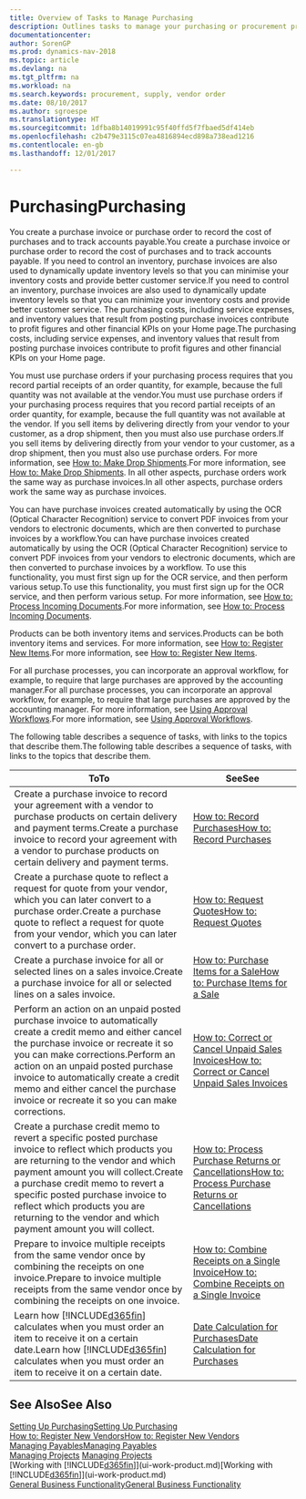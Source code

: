 ```yaml
---
title: Overview of Tasks to Manage Purchasing
description: Outlines tasks to manage your purchasing or procurement processes, including how purchase invoices and purchase orders work.
documentationcenter: 
author: SorenGP
ms.prod: dynamics-nav-2018
ms.topic: article
ms.devlang: na
ms.tgt_pltfrm: na
ms.workload: na
ms.search.keywords: procurement, supply, vendor order
ms.date: 08/10/2017
ms.author: sgroespe
ms.translationtype: HT
ms.sourcegitcommit: 1dfba8b14019991c95f40ffd5f7fbaed5df414eb
ms.openlocfilehash: c2b479e3115c07ea4816894ecd898a738ead1216
ms.contentlocale: en-gb
ms.lasthandoff: 12/01/2017

---
```

# <a name="purchasing"></a><span data-ttu-id="78536-103">Purchasing</span><span class="sxs-lookup"><span data-stu-id="78536-103">Purchasing</span></span>
<span data-ttu-id="78536-104">You create a purchase invoice or purchase order to record the cost of purchases and to track accounts payable.</span><span class="sxs-lookup"><span data-stu-id="78536-104">You create a purchase invoice or purchase order to record the cost of purchases and to track accounts payable.</span></span> <span data-ttu-id="78536-105">If you need to control an inventory, purchase invoices are also used to dynamically update inventory levels so that you can minimise your inventory costs and provide better customer service.</span><span class="sxs-lookup"><span data-stu-id="78536-105">If you need to control an inventory, purchase invoices are also used to dynamically update inventory levels so that you can minimize your inventory costs and provide better customer service.</span></span> <span data-ttu-id="78536-106">The purchasing costs, including service expenses, and inventory values that result from posting purchase invoices contribute to profit figures and other financial KPIs on your Home page.</span><span class="sxs-lookup"><span data-stu-id="78536-106">The purchasing costs, including service expenses, and inventory values that result from posting purchase invoices contribute to profit figures and other financial KPIs on your Home page.</span></span>

<span data-ttu-id="78536-107">You must use purchase orders if your purchasing process requires that you record partial receipts of an order quantity, for example, because the full quantity was not available at the vendor.</span><span class="sxs-lookup"><span data-stu-id="78536-107">You must use purchase orders if your purchasing process requires that you record partial receipts of an order quantity, for example, because the full quantity was not available at the vendor.</span></span> <span data-ttu-id="78536-108">If you sell items by delivering directly from your vendor to your customer, as a drop shipment, then you must also use purchase orders.</span><span class="sxs-lookup"><span data-stu-id="78536-108">If you sell items by delivering directly from your vendor to your customer, as a drop shipment, then you must also use purchase orders.</span></span> <span data-ttu-id="78536-109">For more information, see [How to: Make Drop Shipments](sales-how-drop-shipment.md).</span><span class="sxs-lookup"><span data-stu-id="78536-109">For more information, see [How to: Make Drop Shipments](sales-how-drop-shipment.md).</span></span> <span data-ttu-id="78536-110">In all other aspects, purchase orders work the same way as purchase invoices.</span><span class="sxs-lookup"><span data-stu-id="78536-110">In all other aspects, purchase orders work the same way as purchase invoices.</span></span>

<span data-ttu-id="78536-111">You can have purchase invoices created automatically by using the OCR (Optical Character Recognition) service to convert PDF invoices from your vendors to electronic documents, which are then converted to purchase invoices by a workflow.</span><span class="sxs-lookup"><span data-stu-id="78536-111">You can have purchase invoices created automatically by using the OCR (Optical Character Recognition) service to convert PDF invoices from your vendors to electronic documents, which are then converted to purchase invoices by a workflow.</span></span> <span data-ttu-id="78536-112">To use this functionality, you must first sign up for the OCR service, and then perform various setup.</span><span class="sxs-lookup"><span data-stu-id="78536-112">To use this functionality, you must first sign up for the OCR service, and then perform various setup.</span></span> <span data-ttu-id="78536-113">For more information, see [How to: Process Incoming Documents](across-process-income-documents.md).</span><span class="sxs-lookup"><span data-stu-id="78536-113">For more information, see [How to: Process Incoming Documents](across-process-income-documents.md).</span></span>      

<span data-ttu-id="78536-114">Products can be both inventory items and services.</span><span class="sxs-lookup"><span data-stu-id="78536-114">Products can be both inventory items and services.</span></span> <span data-ttu-id="78536-115">For more information, see [How to: Register New Items](inventory-how-register-new-items.md).</span><span class="sxs-lookup"><span data-stu-id="78536-115">For more information, see [How to: Register New Items](inventory-how-register-new-items.md).</span></span>

<span data-ttu-id="78536-116">For all purchase processes, you can incorporate an approval workflow, for example, to require that large purchases are approved by the accounting manager.</span><span class="sxs-lookup"><span data-stu-id="78536-116">For all purchase processes, you can incorporate an approval workflow, for example, to require that large purchases are approved by the accounting manager.</span></span> <span data-ttu-id="78536-117">For more information, see [Using Approval Workflows](across-how-use-approval-workflows.md).</span><span class="sxs-lookup"><span data-stu-id="78536-117">For more information, see [Using Approval Workflows](across-how-use-approval-workflows.md).</span></span>

<span data-ttu-id="78536-118">The following table describes a sequence of tasks, with links to the topics that describe them.</span><span class="sxs-lookup"><span data-stu-id="78536-118">The following table describes a sequence of tasks, with links to the topics that describe them.</span></span>

| <span data-ttu-id="78536-119">To</span><span class="sxs-lookup"><span data-stu-id="78536-119">To</span></span> | <span data-ttu-id="78536-120">See</span><span class="sxs-lookup"><span data-stu-id="78536-120">See</span></span> |
| --- | --- |
| <span data-ttu-id="78536-121">Create a purchase invoice to record your agreement with a vendor to purchase products on certain delivery and payment terms.</span><span class="sxs-lookup"><span data-stu-id="78536-121">Create a purchase invoice to record your agreement with a vendor to purchase products on certain delivery and payment terms.</span></span> |[<span data-ttu-id="78536-122">How to: Record Purchases</span><span class="sxs-lookup"><span data-stu-id="78536-122">How to: Record Purchases</span></span>](purchasing-how-record-purchases.md) |
|<span data-ttu-id="78536-123">Create a purchase quote to reflect a request for quote from your vendor, which you can later convert to a purchase order.</span><span class="sxs-lookup"><span data-stu-id="78536-123">Create a purchase quote to reflect a request for quote from your vendor, which you can later convert to a purchase order.</span></span>|[<span data-ttu-id="78536-124">How to: Request Quotes</span><span class="sxs-lookup"><span data-stu-id="78536-124">How to: Request Quotes</span></span>](purchasing-how-request-quotes.md)|
| <span data-ttu-id="78536-125">Create a purchase invoice for all or selected lines on a sales invoice.</span><span class="sxs-lookup"><span data-stu-id="78536-125">Create a purchase invoice for all or selected lines on a sales invoice.</span></span> |[<span data-ttu-id="78536-126">How to: Purchase Items for a Sale</span><span class="sxs-lookup"><span data-stu-id="78536-126">How to: Purchase Items for a Sale</span></span>](purchasing-how-purchase-products-sale.md) |
| <span data-ttu-id="78536-127">Perform an action on an unpaid posted purchase invoice to automatically create a credit memo and either cancel the purchase invoice or recreate it so you can make corrections.</span><span class="sxs-lookup"><span data-stu-id="78536-127">Perform an action on an unpaid posted purchase invoice to automatically create a credit memo and either cancel the purchase invoice or recreate it so you can make corrections.</span></span> |[<span data-ttu-id="78536-128">How to: Correct or Cancel Unpaid Sales Invoices</span><span class="sxs-lookup"><span data-stu-id="78536-128">How to: Correct or Cancel Unpaid Sales Invoices</span></span>](purchasing-how-correct-cancel-unpaid-purchase-invoices.md) |
| <span data-ttu-id="78536-129">Create a purchase credit memo to revert a specific posted purchase invoice to reflect which products you are returning to the vendor and which payment amount you will collect.</span><span class="sxs-lookup"><span data-stu-id="78536-129">Create a purchase credit memo to revert a specific posted purchase invoice to reflect which products you are returning to the vendor and which payment amount you will collect.</span></span> |[<span data-ttu-id="78536-130">How to: Process Purchase Returns or Cancellations</span><span class="sxs-lookup"><span data-stu-id="78536-130">How to: Process Purchase Returns or Cancellations</span></span>](purchasing-how-register-new-vendors.md) |
|<span data-ttu-id="78536-131">Prepare to invoice multiple receipts from the same vendor once by combining the receipts on one invoice.</span><span class="sxs-lookup"><span data-stu-id="78536-131">Prepare to invoice multiple receipts from the same vendor once by combining the receipts on one invoice.</span></span>|[<span data-ttu-id="78536-132">How to: Combine Receipts on a Single Invoice</span><span class="sxs-lookup"><span data-stu-id="78536-132">How to: Combine Receipts on a Single Invoice</span></span>](purchasing-how-to-combine-receipts.md)|
| <span data-ttu-id="78536-133">Learn how [!INCLUDE[d365fin](includes/d365fin_md.md)] calculates when you must order an item to receive it on a certain date.</span><span class="sxs-lookup"><span data-stu-id="78536-133">Learn how [!INCLUDE[d365fin](includes/d365fin_md.md)] calculates when you must order an item to receive it on a certain date.</span></span>|[<span data-ttu-id="78536-134">Date Calculation for Purchases</span><span class="sxs-lookup"><span data-stu-id="78536-134">Date Calculation for Purchases</span></span>](purchasing-date-calculation-for-purchases.md)|

## <a name="see-also"></a><span data-ttu-id="78536-135">See Also</span><span class="sxs-lookup"><span data-stu-id="78536-135">See Also</span></span>
[<span data-ttu-id="78536-136">Setting Up Purchasing</span><span class="sxs-lookup"><span data-stu-id="78536-136">Setting Up Purchasing</span></span>](purchasing-setup-purchasing.md)  
[<span data-ttu-id="78536-137">How to: Register New Vendors</span><span class="sxs-lookup"><span data-stu-id="78536-137">How to: Register New Vendors</span></span>](purchasing-how-register-new-vendors.md)  
[<span data-ttu-id="78536-138">Managing Payables</span><span class="sxs-lookup"><span data-stu-id="78536-138">Managing Payables</span></span>](payables-manage-payables.md)  
<span data-ttu-id="78536-139">[Managing Projects](projects-manage-projects.md)  </span><span class="sxs-lookup"><span data-stu-id="78536-139">[Managing Projects](projects-manage-projects.md)  </span></span>  
<span data-ttu-id="78536-140">[Working with [!INCLUDE[d365fin](includes/d365fin_md.md)]](ui-work-product.md)</span><span class="sxs-lookup"><span data-stu-id="78536-140">[Working with [!INCLUDE[d365fin](includes/d365fin_md.md)]](ui-work-product.md)</span></span>  
[<span data-ttu-id="78536-141">General Business Functionality</span><span class="sxs-lookup"><span data-stu-id="78536-141">General Business Functionality</span></span>](ui-across-business-areas.md)

## 


